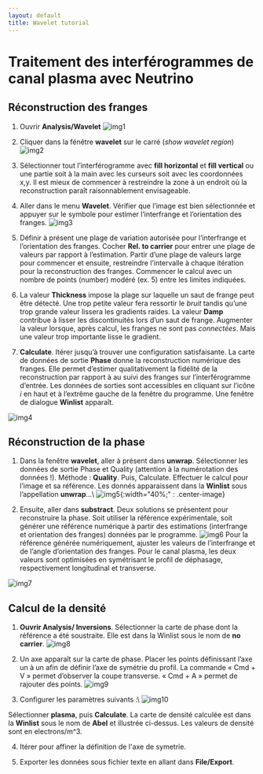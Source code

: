 ```yaml
---
layout: default
title: Wavelet tutorial
---
```


# Traitement des interférogrammes de canal plasma avec Neutrino 

## Réconstruction des franges

1. Ouvrir **Analysis/Wavelet**
![img1](images/img1.png)

2. Cliquer dans la fénêtre **wavelet** sur le carré (*show wavelet region*)
![img2](images/img2.png)

3. Sélectionner tout l’interférogramme avec **fill horizontal** et **fill vertical** ou
une partie soit à la main avec les curseurs soit avec les coordonnées x,y. Il est
mieux de commencer à restreindre la zone à un endroit où la reconstruction
paraît raisonnablement envisageable.

4. Aller dans le menu **Wavelet**. Vérifier que l’image est bien sélectionnée et
appuyer sur le symbole pour estimer l’interfrange et l’orientation des franges.
![img3](images/img3.png)

5. Définir à présent une plage de variation autorisée pour l’interfrange et
l’orientation des franges. Cocher **Rel. to carrier** pour entrer une plage de
valeurs par rapport à l’estimation. Partir d’une plage de valeurs large pour
commencer et ensuite, restreindre l’intervalle à chaque itération pour la
reconstruction des franges.
Commencer le calcul avec un nombre de points (number) modéré (ex. 5) entre
les limites indiquées.

6. La valeur **Thickness** impose la plage sur laquelle un saut de frange peut être
détecté. Une trop petite valeur fera ressortir le *bruit* tandis qu’une trop
grande valeur lissera les gradients raides. La valeur **Damp** contribue à lisser
les discontinuités lors d’un saut de frange. Augmenter la valeur lorsque, après
calcul, les franges ne sont pas *connectées*. Mais une valeur trop
importante lisse le gradient.

7. **Calculate**. Itérer jusqu’à trouver une configuration satisfaisante. La carte de
données de sortie **Phase** donne la reconstruction numérique des franges. Elle
permet d’estimer qualitativement la fidélité de la reconstruction par rapport à
au suivi des franges sur l’interférogramme d’entrée.
Les données de sorties sont accessibles en cliquant sur l’icône *i* en haut et
à l’extrême gauche de la fenêtre du programme. Une fenêtre de dialogue
**Winlist** apparaît.


![img4](images/img4.png)

## Réconstruction de la phase
1. Dans la fenêtre **wavelet**, aller à présent dans **unwrap**. Sélectionner les
données de sortie Phase et Quality (attention à la numérotation des
données !). Méthode : **Quality**. Puis, Calculate.
Effectuer le calcul pour l’image et sa référence. Les donnés apparaissent dans
la **Winlist** sous l’appellation **unwrap**...\\
![img5](images/img5.png){:width="40%;" : .center-image}

2. Ensuite, aller dans **substract**. Deux solutions se présentent pour
reconstruire la phase. Soit utiliser la référence expérimentale, soit générer une
référence numérique à partir des estimations (interfrange et orientation des
franges) données par le programme.
![img6](images/img6.png)
Pour la référence générée numériquement, ajuster les valeurs de l’interfrange
et de l’angle d’orientation des franges. Pour le canal plasma, les deux valeurs
sont optimisées en symétrisant le profil de déphasage, respectivement
longitudinal et transverse.

![img7](images/img7.png)

## Calcul de la densité

1. **Ouvrir Analysis/ Inversions**. Sélectionner la carte de phase dont la référence a
été soustraite. Elle est dans la Winlist sous le nom de **no carrier**.
![img8](images/img8.png)

2. Un axe apparaît sur la carte de phase. Placer les points définissant l’axe un à
un afin de définir l’axe de symétrie du profil. La commande « Cmd + V »
permet d’observer la coupe transverse. « Cmd + A » permet de rajouter des
points.
![img9](images/img9.png)

3. Configurer les paramètres suivants :\\
![img10](images/img10.png)

Sélectionner **plasma**, puis **Calculate**. La carte de densité calculée est dans la **Winlist**
sous le nom de **Abel** et illustrée ci-dessus. Les valeurs de densité sont en electrons/m^3.

4. Itérer pour affiner la définition de l'axe de symetrie.

5. Exporter les données sous fichier texte en allant dans **File/Export**.
